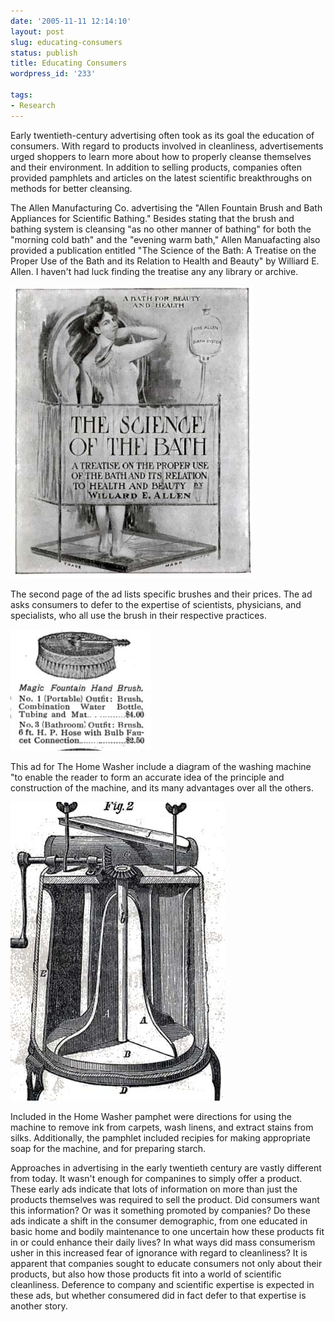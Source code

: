 ```yaml
---
date: '2005-11-11 12:14:10'
layout: post
slug: educating-consumers
status: publish
title: Educating Consumers
wordpress_id: '233'

tags:
- Research
---
```


Early twentieth-century advertising often took as its goal the education of consumers. With regard to products involved in cleanliness, advertisements urged shoppers to learn more about how to properly cleanse themselves and their environment. In addition to selling products, companies often provided pamphlets and articles on the latest scientific breakthroughs on methods for better cleansing.




The Allen Manufacturing Co. advertising the "Allen Fountain Brush and Bath Appliances for Scientific Bathing." Besides stating that the brush and bathing system is cleansing "as no other manner of bathing" for both the "morning cold bath" and the "evening warm bath," Allen Manuafacting also provided a publication entitled "The Science of the Bath: A Treatise on the Proper Use of the Bath and its Relation to Health and Beauty" by Williard E. Allen. I haven't had luck finding the treatise any any library or archive.


[![Cropped image of Allen Fountain brush ad, featuring a woman bathing with the Allen Bathing system. From 1910.](/i/scienceofbath-small.jpg)](/i/scienceofbath-large.jpg)


The second page of the ad lists specific brushes and their prices. The ad asks consumers to defer to the expertise of scientists, physicians, and specialists, who all use the brush in their respective practices.


[![Cropped image of Allen Fountain brush ad, featuring a brush from the Allen Bathing system. From 1910.](/i/scienceofbath2-small.jpg)](/i/scienceofbath2-large.jpg)


This ad for The Home Washer include a diagram of the washing machine "to enable the reader to form an accurate idea of the principle and construction of the machine, and its many advantages over all the others.


[![](/i/washingmachine-small.jpg)](/i/washingmachine-large.jpg)


Included in the Home Washer pamphet were directions for using the machine to remove ink from carpets, wash linens, and extract stains from silks. Additionally, the pamphlet included recipies for making appropriate soap for the machine, and for preparing starch.




Approaches in advertising in the early twentieth century are vastly different from today. It wasn't enough for companines to simply offer a product. These early ads indicate that lots of information on more than just the products themselves was required to sell the product. Did consumers want this information? Or was it something promoted by companies? Do these ads indicate a shift in the consumer demographic, from one educated in basic home and bodily maintenance to one uncertain how these products fit in or could enhance their daily lives? In what ways did mass consumerism usher in this increased fear of ignorance with regard to cleanliness? It is apparent that companies sought to educate consumers not only about their products, but also how those products fit into a world of scientific cleanliness. Deference to company and scientific expertise is expected in these ads, but whether consumered did in fact defer to that expertise is another story.
